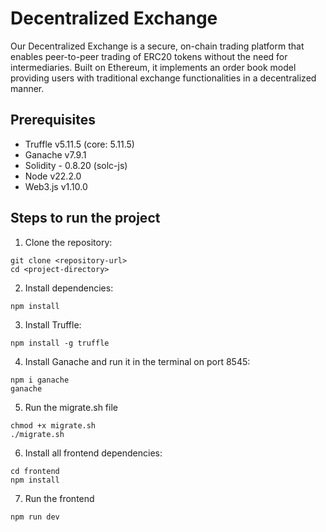 # Decentralized Exchange
Our Decentralized Exchange is a secure, on-chain trading platform that enables peer-to-peer trading of ERC20 tokens without the need for intermediaries. Built on Ethereum, it implements an order book model providing users with traditional exchange functionalities in a decentralized manner.

## Prerequisites
<ul>
  <li>Truffle v5.11.5 (core: 5.11.5)</li>
  <li>Ganache v7.9.1</li>
  <li>Solidity - 0.8.20 (solc-js)</li>
  <li>Node v22.2.0</li>
  <li>Web3.js v1.10.0</li>
</ul>

## Steps to run the project
1. Clone the repository:
```
git clone <repository-url>
cd <project-directory>
```

2. Install dependencies:
```
npm install
```

3. Install Truffle:
```
npm install -g truffle
```

4. Install Ganache and run it in the terminal on port 8545:
```
npm i ganache
ganache
```

5. Run the migrate.sh file
```
chmod +x migrate.sh
./migrate.sh
```

6. Install all frontend dependencies:
```
cd frontend
npm install
```

7. Run the frontend
```
npm run dev
```
